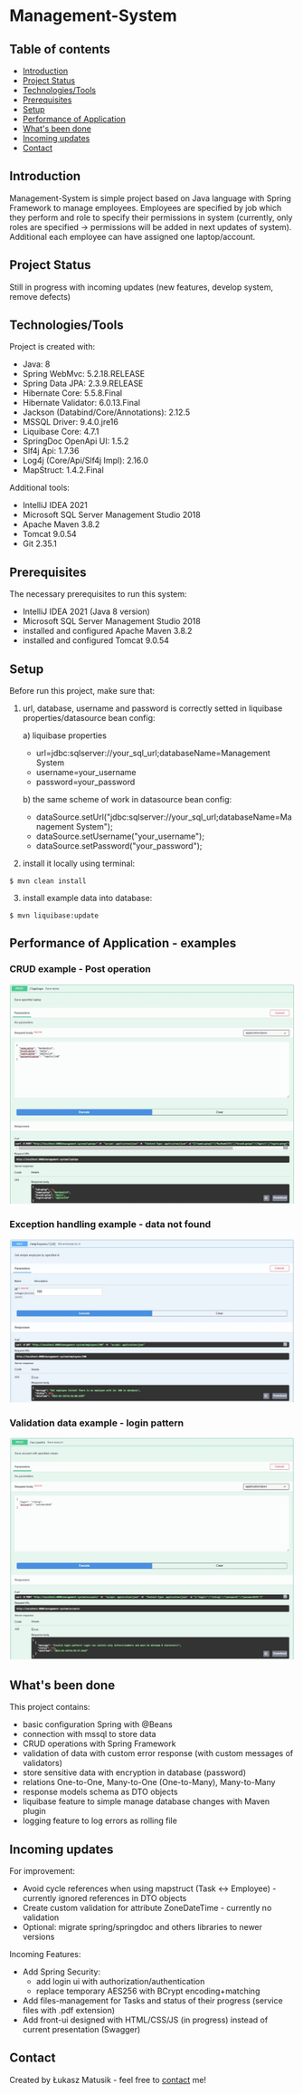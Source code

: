 # Management-System

## Table of contents
* [Introduction](#introduction)
* [Project Status](#project-status)
* [Technologies/Tools](#technologiestools)
* [Prerequisites](#prerequisites)
* [Setup](#setup)
* [Performance of Application](#performance-of-application)
* [What's been done](#whats-been-done)
* [Incoming updates](#incoming-updates)
* [Contact](#contact)

## Introduction
Management-System is simple project based on Java language with Spring Framework to manage employees. Employees are specified by job which they perform and role to specify their permissions in system (currently, only roles are specified -> permissions will be added in next updates of system). Additional each employee can have assigned one laptop/account. 

## Project Status
Still in progress with incoming updates (new features, develop system, remove defects)
	
## Technologies/Tools
Project is created with:

* Java: 8
* Spring WebMvc: 5.2.18.RELEASE
* Spring Data JPA: 2.3.9.RELEASE
* Hibernate Core: 5.5.8.Final
* Hibernate Validator: 6.0.13.Final
* Jackson (Databind/Core/Annotations): 2.12.5
* MSSQL Driver: 9.4.0.jre16
* Liquibase Core: 4.7.1
* SpringDoc OpenApi UI: 1.5.2
* Slf4j Api: 1.7.36
* Log4j (Core/Api/Slf4j Impl): 2.16.0
* MapStruct: 1.4.2.Final

Additional tools:

* IntelliJ IDEA 2021
* Microsoft SQL Server Management Studio 2018
* Apache Maven 3.8.2
* Tomcat 9.0.54
* Git 2.35.1

## Prerequisites
The necessary prerequisites to run this system:

* IntelliJ IDEA 2021 (Java 8 version)
* Microsoft SQL Server Management Studio 2018
* installed and configured Apache Maven 3.8.2
* installed and configured Tomcat 9.0.54
 
## Setup
Before run this project, make sure that:

1. url, database, username and password is correctly setted in liquibase properties/datasource bean config:

    a) liquibase properties
      * url=jdbc:sqlserver://your_sql_url;databaseName=Management System
      * username=your_username
      * password=your_password
  
    b) the same scheme of work in datasource bean config:
      * dataSource.setUrl("jdbc:sqlserver://your_sql_url;databaseName=Management System");
      * dataSource.setUsername("your_username");
      * dataSource.setPassword("your_password");

2. install it locally using terminal:
```
$ mvn clean install
```

3. install example data into database:
```
$ mvn liquibase:update
```

## Performance of Application - examples

### CRUD example - Post operation
![Post operation](/assets/images/post.jpg)

### Exception handling example - data not found
![Exception datanotfound](/assets/images/datanotfound.jpg)

### Validation data example - login pattern
![Valdation login pattern](/assets/images/login.jpg)

## What's been done
This project contains:
 - basic configuration Spring with @Beans
 - connection with mssql to store data
 - CRUD operations with Spring Framework
 - validation of data with custom error response (with custom messages of validators)
 - store sensitive data with encryption in database (password)
 - relations One-to-One, Many-to-One (One-to-Many), Many-to-Many
 - response models schema as DTO objects
 - liquibase feature to simple manage database changes with Maven plugin
 - logging feature to log errors as rolling file

## Incoming updates

For improvement:
- Avoid cycle references when using mapstruct (Task <-> Employee) - currently ignored references in DTO objects 
- Create custom validation for attribute ZoneDateTime - currently no validation
- Optional: migrate spring/springdoc and others libraries to newer versions

Incoming Features:
- Add Spring Security: 
  * add login ui with authorization/authentication 
  * replace temporary AES256 with BCrypt encoding+matching
- Add files-management for Tasks and status of their progress (service files with .pdf extension)
- Add front-ui designed with HTML/CSS/JS (in progress) instead of current presentation (Swagger)

## Contact
Created by Łukasz Matusik - feel free to [contact](https://github.com/LukaszMat94) me!
